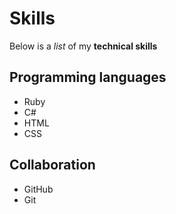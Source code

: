 # Skills

Below is a _list_ of my **technical skills**

## Programming languages
- Ruby
- C#
- HTML
- CSS

## Collaboration
- GitHub
- Git
